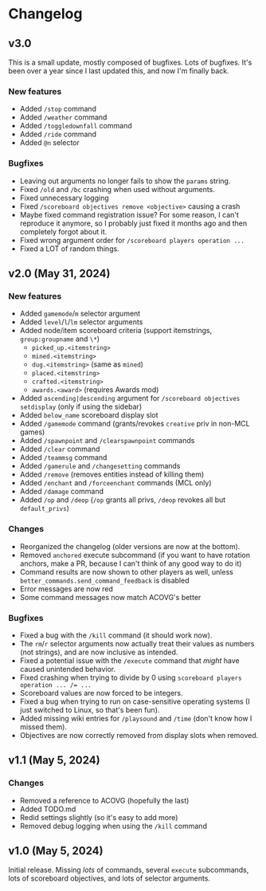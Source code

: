 # Changelog

## v3.0
This is a small update, mostly composed of bugfixes. Lots of bugfixes. It's been over a year since I last updated this, and now I'm finally back.
### New features
* Added `/stop` command
* Added `/weather` command
* Added `/toggledownfall` command
* Added `/ride` command
* Added `@n` selector
### Bugfixes
* Leaving out arguments no longer fails to show the `params` string.
* Fixed `/old` and `/bc` crashing when used without arguments.
* Fixed unnecessary logging
* Fixed `/scoreboard objectives remove <objective>` causing a crash
* Maybe fixed command registration issue? For some reason, I can't reproduce it anymore, so I probably just fixed it months ago and then completely forgot about it.
* Fixed wrong argument order for `/scoreboard players operation ...`
* Fixed a LOT of random things.

## v2.0 (May 31, 2024)
### New features
* Added `gamemode`/`m` selector argument
* Added `level`/`l`/`lm` selector arguments
* Added node/item scoreboard criteria (support itemstrings, `group:groupname` and `\*`)
  * `picked_up.<itemstring>`
  * `mined.<itemstring>`
  * `dug.<itemstring>` (same as `mined`)
  * `placed.<itemstring>`
  * `crafted.<itemstring>`
  * `awards.<award>` (requires Awards mod)
* Added `ascending|descending` argument for `/scoreboard objectives setdisplay` (only if using the sidebar)
* Added `below_name` scoreboard display slot
* Added `/gamemode` command (grants/revokes `creative` priv in non-MCL games)
* Added `/spawnpoint` and `/clearspawnpoint` commands
* Added `/clear` command
* Added `/teammsg` command
* Added `/gamerule` and `/changesetting` commands
* Added `/remove` (removes entities instead of killing them)
* Added `/enchant` and `/forceenchant` commands (MCL only)
* Added `/damage` command
* Added `/op` and `/deop` (`/op` grants all privs, `/deop` revokes all but `default_privs`)
### Changes
* Reorganized the changelog (older versions are now at the bottom).
* Removed `anchored` execute subcommand (if you want to have rotation anchors, make a PR, because I can't think of any good way to do it)
* Command results are now shown to other players as well, unless `better_commands.send_command_feedback` is disabled
* Error messages are now red
* Some command messages now match ACOVG's better
### Bugfixes
* Fixed a bug with the `/kill` command (it should work now).
* The `rm`/`r` selector arguments now actually treat their values as numbers (not strings), and are now inclusive as intended.
* Fixed a potential issue with the `/execute` command that *might* have caused unintended behavior.
* Fixed crashing when trying to divide by 0 using `scoreboard players operation ... /= ...`
* Scoreboard values are now forced to be integers.
* Fixed a bug when trying to run on case-sensitive operating systems (I just switched to Linux, so that's been fun).
* Added missing wiki entries for `/playsound` and `/time` (don't know how I missed them).
* Objectives are now correctly removed from display slots when removed.

## v1.1 (May 5, 2024)
### Changes
* Removed a reference to ACOVG (hopefully the last)
* Added TODO.md
* Redid settings slightly (so it's easy to add more)
* Removed debug logging when using the `/kill` command

## v1.0 (May 5, 2024)
Initial release. Missing *lots* of commands, several `execute` subcommands, lots of scoreboard objectives, and lots of selector arguments.